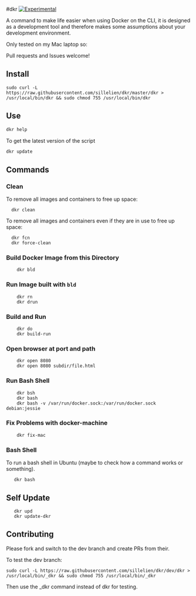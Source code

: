 #dkr [![Experimental](https://img.shields.io/badge/Status-Experimental_or_POC-red.svg?style=flat)](http://github.com/sillelien/dkr)

A command to make life easier when using Docker on the CLI, it is designed as a development tool and therefore makes some assumptions about your development environment.

Only tested on my Mac laptop so:

Pull requests and Issues welcome!

## Install
```
sudo curl -L https://raw.githubusercontent.com/sillelien/dkr/master/dkr > /usr/local/bin/dkr && sudo chmod 755 /usr/local/bin/dkr
```

## Use

```bash
dkr help
```

To get the latest version of the script

```bash
dkr update
```

##
## Commands

### Clean

To remove all images and containers to free up space:

```
  dkr clean
```  


To remove all images and containers even if they are in use to free up space:

```
  dkr fcn
  dkr force-clean
```  

### Build Docker Image from this Directory

```
    dkr bld
```    

### Run Image built with `bld`

```
    dkr rn
    dkr drun
```    

### Build and Run

```
    dkr do
    dkr build-run
```
    
### Open browser at port and path
    
```
    dkr open 8080
    dkr open 8080 subdir/file.html
```

### Run Bash Shell

```
    dkr bsh
    dkr bash
    dkr bash -v /var/run/docker.sock:/var/run/docker.sock debian:jessie
```    


### Fix Problems with docker-machine 

```
    dkr fix-mac
```    

### Bash Shell

To run a bash shell in Ubuntu (maybe to check how a command works or something).

```
   dkr bash
```   

## Self Update

```
   dkr upd
   dkr update-dkr
```
   
## Contributing

Please fork and switch to the dev branch and create PRs from their.

To test the dev branch:

```
sudo curl -L https://raw.githubusercontent.com/sillelien/dkr/dev/dkr > /usr/local/bin/_dkr && sudo chmod 755 /usr/local/bin/_dkr
```

Then use the _dkr command instead of dkr for testing.

